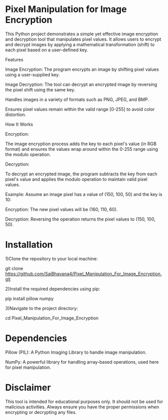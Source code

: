 # Pixel Manipulation for Image Encryption

This Python project demonstrates a simple yet effective image encryption and decryption tool that manipulates pixel values. It allows users to encrypt and decrypt images by applying a mathematical transformation (shift) to each pixel based on a user-defined key.

Features

Image Encryption: The program encrypts an image by shifting pixel values using a user-supplied key.

Image Decryption: The tool can decrypt an encrypted image by reversing the pixel shift using the same key.

Handles images in a variety of formats such as PNG, JPEG, and BMP.

Ensures pixel values remain within the valid range [0-255] to avoid color distortion.

How It Works

Encryption:

The image encryption process adds the key to each pixel's value (in RGB format) and ensures the values wrap around within the 0-255 range using the modulo operation.

Decryption:

To decrypt an encrypted image, the program subtracts the key from each pixel's value and applies the modulo operation to maintain valid pixel values.

Example:
Assume an image pixel has a value of (150, 100, 50) and the key is 10:

Encryption: The new pixel values will be (160, 110, 60).

Decryption: Reversing the operation returns the pixel values to (150, 100, 50).

# Installation

1)Clone the repository to your local machine:

git clone https://github.com/SaiBhavana4/Pixel_Manipulation_For_Image_Encryption.git

2)Install the required dependencies using pip:

pip install pillow numpy

3)Navigate to the project directory:

cd Pixel_Manipulation_For_Image_Encryption

# Dependencies

Pillow (PIL): A Python Imaging Library to handle image manipulation.

NumPy: A powerful library for handling array-based operations, used here for pixel manipulation.

# Disclaimer

This tool is intended for educational purposes only. It should not be used for malicious activities. Always ensure you have the proper permissions when encrypting or decrypting any files.
